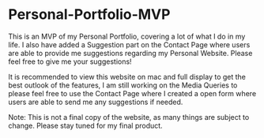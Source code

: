 # Personal-Portfolio-MVP
This is an MVP of my Personal Portfolio, covering a lot of what I do in my life. I also have added a Suggestion part on the Contact Page where users are able to provide me suggestions regarding my Personal Website. Please feel free to give me your suggestions!



It is recommended to view this website on mac and full display to get the best outlook of the features, I am still working on the Media Queries to please feel free to use the Contact Page where I created a open form where users are able to send me any suggestions if needed. 

Note: This is not a final copy of the website, as many things are subject to change. Please stay tuned for my final product.
